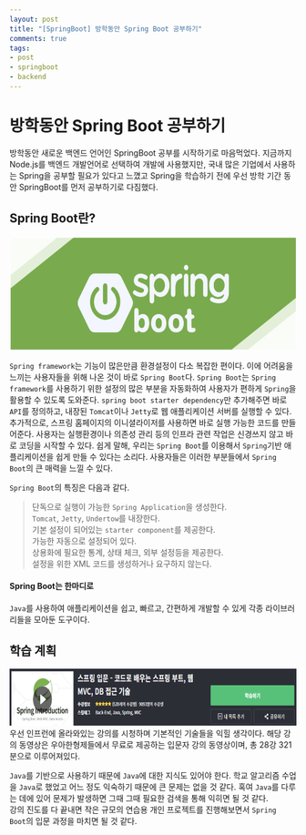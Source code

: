 ```yaml
---
layout: post
title: "[SpringBoot] 방학동안 Spring Boot 공부하기"
comments: true
tags:
- post
- springboot
- backend
---
```

# <strong>방학동안 Spring Boot 공부하기</strong>  
<p>
방학동안 새로운 백엔드 언어인 SpringBoot 공부를 시작하기로 마음먹었다. 지금까지 Node.js를 백엔드 개발언어로 선택하여 개발에 사용했지만, 국내 많은 기업에서 사용하는 Spring을 공부할 필요가 있다고 느꼈고 Spring을 학습하기 전에 우선 방학 기간 동안 SpringBoot를 먼저 공부하기로 다짐했다.
</p>

## <strong>Spring Boot란?</strong>
<img src="../images/SpringBoot.png" width="100%" height="200px">

`Spring framework`는 기능이 많은만큼 환경설정이 다소 복잡한 편이다. 이에 어려움을 느끼는 사용자들을 위해 나온 것이 바로 `Spring Boot`다. `Spring Boot`는 `Spring framework`를 사용하기 위한 설정의 많은 부분을 자동화하여 사용자가 편하게 `Spring`을 활용할 수 있도록 도와준다. `spring boot starter dependency`만 추가해주면 바로 `API`를 정의하고, 내장된 `Tomcat`이나 `Jetty`로 웹 애플리케이션 서버를 실행할 수 있다. 추가적으로, 스프링 홈페이지의 이니셜라이저를 사용하면 바로 실행 가능한 코드를 만들어준다. 사용자는 실행환경이나 의존성 관리 등의 인프라 관련 작업은 신경쓰지 않고 바로 코딩을 시작할 수 있다. 쉽게 말해, 우리는 `Spring Boot`를 이용해서 `Spring`기반 애플리케이션을 쉽게 만들 수 있다는 소리다. 사용자들은 이러한 부분들에서 `Spring Boot`의 큰 매력을 느낄 수 있다.

`Spring Boot`의 특징은 다음과 같다.
> 단독으로 실행이 가능한 `Spring Application`을 생성한다.   
> `Tomcat`, `Jetty`, `Undertow`를 내장한다.  
> 기본 설정이 되어있는 `starter component`를 제공한다.  
> 가능한 자동으로 설정되어 있다.  
> 상용화에 필요한 통계, 상태 체크, 외부 설정등을 제공한다.  
> 설정을 위한 XML 코드를 생성하거나 요구하지 않는다.

#### <strong>Spring Boot는 한마디로</strong>
`Java`를 사용하여 애플리케이션을 쉽고, 빠르고, 간편하게 개발할 수 있게 각종 라이브러리들을 모아둔 도구이다. 

## <strong>학습 계획</strong>
<img src="../images/InflearnSpringBoot.png" width="100%" height="100px">
우선 인프런에 올라와있는 강의를 시청하며 기본적인 기술들을 익힐 생각이다. 해당 강의 동영상은 우아한형제들에서 무료로 제공하는 입문자 강의 동영상이며, 총 28강 321분으로 이루어져있다.

`Java`를 기반으로 사용하기 때문에 `Java`에 대한 지식도 있어야 한다. 학교 알고리즘 수업을 `Java`로 했었고 어느 정도 익숙하기 때문에 큰 문제는 없을 것 같다. 혹여 `Java`를 다루는 데에 있어 문제가 발생하면 그때 그때 필요한 검색을 통해 익히면 될 것 같다.  
강의 진도를 다 끝내면 작은 규모의 연습용 개인 프로젝트를 진행해보면서 `Spring Boot`의 입문 과정을 마치면 될 것 같다.
